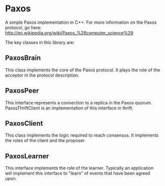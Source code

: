 Paxos
=====

A simple Paxos implementation in C++. For more information on the Paxos protocol, go here: 
http://en.wikipedia.org/wiki/Paxos_%28computer_science%29

The key classes in this library are:

PaxosBrain
----------
This class implements the core of the Paxos protocol. It plays the role of the acceptor in the protocol description.

PaxosPeer
---------
This interface represents a connection to a replica in the Paxos quorum. PaxosThriftClient is an implementation of this interface in thrift.

PaxosClient
-----------
This class implements the logic required to reach consensus. It implements the roles of the client and the proposer.

PaxosLearner
------------
This interface implements the role of the learner. Typically an application will implement this interface to "learn" of events that have been agreed upon.
